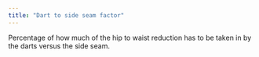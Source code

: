 ```yaml
---
title: "Dart to side seam factor"
---
```


Percentage of how much of the hip to waist reduction has to be taken in by the darts versus the side seam.





